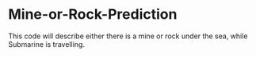 # Mine-or-Rock-Prediction
This code will describe either there is a mine or rock under the sea, while Submarine is travelling.

